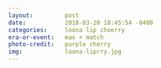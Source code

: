 ```yaml
---
layout:         post
date:           2018-03-20 18:45:54 -0400
categories:     loona lip choerry
era-or-event:   max + match
photo-credit:   purple cherry
img:            loona-liprry.jpg
---
```

